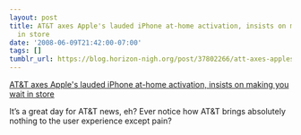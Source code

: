 ```yaml
---
layout: post
title: AT&T axes Apple's lauded iPhone at-home activation, insists on making you wait
  in store
date: '2008-06-09T21:42:00-07:00'
tags: []
tumblr_url: https://blog.horizon-nigh.org/post/37802266/att-axes-apples-lauded-iphone-at-home
---
```

[AT&T axes Apple's lauded iPhone at-home activation, insists on making you wait in store](http://gizmodo.com/5014764/iphone-3g-pricing-and-activation-details-30-unlimited-data-activated-in-store-only)  

It’s a great day for AT&T news, eh? Ever notice how AT&T brings absolutely nothing to the user experience except pain?

